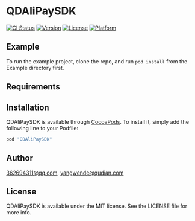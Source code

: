 # QDAliPaySDK

[![CI Status](http://img.shields.io/travis/362694311@qq.com/QDAliPaySDK.svg?style=flat)](https://travis-ci.org/362694311@qq.com/QDAliPaySDK)
[![Version](https://img.shields.io/cocoapods/v/QDAliPaySDK.svg?style=flat)](http://cocoapods.org/pods/QDAliPaySDK)
[![License](https://img.shields.io/cocoapods/l/QDAliPaySDK.svg?style=flat)](http://cocoapods.org/pods/QDAliPaySDK)
[![Platform](https://img.shields.io/cocoapods/p/QDAliPaySDK.svg?style=flat)](http://cocoapods.org/pods/QDAliPaySDK)

## Example

To run the example project, clone the repo, and run `pod install` from the Example directory first.

## Requirements

## Installation

QDAliPaySDK is available through [CocoaPods](http://cocoapods.org). To install
it, simply add the following line to your Podfile:

```ruby
pod "QDAliPaySDK"
```

## Author

362694311@qq.com, yangwende@qudian.com

## License

QDAliPaySDK is available under the MIT license. See the LICENSE file for more info.
